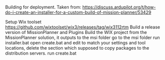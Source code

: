 Building for deployment.
Taken from: https://discuss.ardupilot.org/t/how-do-i-create-an-installer-for-a-custom-build-of-mission-planner/53429

Setup Wix toolset https://github.com/wixtoolset/wix3/releases/tag/wix3112rtm
Build a release version of MissionPlanner and Plugins
Build the WIX project from the MissionPlanner solution, it outputs to the msi folder
go to the msi folder
run installer.bat
open create.bat and edit to match your settings and tool locations, delete the section which supposed to copy packages to the distribution servers.
run create.bat